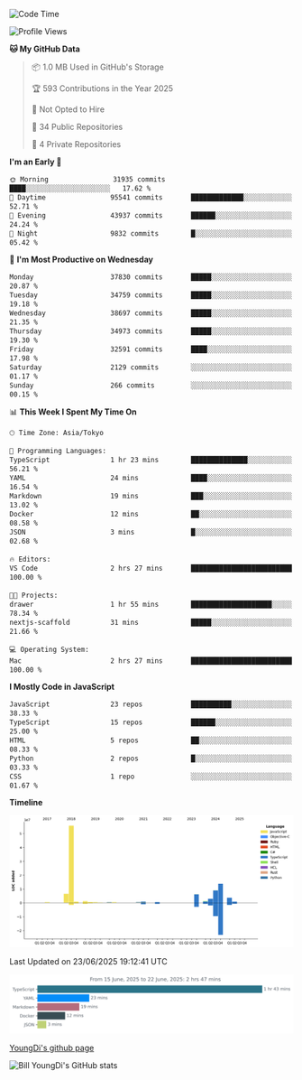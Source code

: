 <!--START_SECTION:waka-->
![Code Time](http://img.shields.io/badge/Code%20Time-1%2C337%20hrs-blue)

![Profile Views](http://img.shields.io/badge/Profile%20Views-0-blue)

**🐱 My GitHub Data** 

> 📦 1.0 MB Used in GitHub's Storage 
 > 
> 🏆 593 Contributions in the Year 2025
 > 
> 🚫 Not Opted to Hire
 > 
> 📜 34 Public Repositories 
 > 
> 🔑 4 Private Repositories 
 > 
**I'm an Early 🐤** 

```text
🌞 Morning                31935 commits       ████░░░░░░░░░░░░░░░░░░░░░   17.62 % 
🌆 Daytime                95541 commits       █████████████░░░░░░░░░░░░   52.71 % 
🌃 Evening                43937 commits       ██████░░░░░░░░░░░░░░░░░░░   24.24 % 
🌙 Night                  9832 commits        █░░░░░░░░░░░░░░░░░░░░░░░░   05.42 % 
```
📅 **I'm Most Productive on Wednesday** 

```text
Monday                   37830 commits       █████░░░░░░░░░░░░░░░░░░░░   20.87 % 
Tuesday                  34759 commits       █████░░░░░░░░░░░░░░░░░░░░   19.18 % 
Wednesday                38697 commits       █████░░░░░░░░░░░░░░░░░░░░   21.35 % 
Thursday                 34973 commits       █████░░░░░░░░░░░░░░░░░░░░   19.30 % 
Friday                   32591 commits       ████░░░░░░░░░░░░░░░░░░░░░   17.98 % 
Saturday                 2129 commits        ░░░░░░░░░░░░░░░░░░░░░░░░░   01.17 % 
Sunday                   266 commits         ░░░░░░░░░░░░░░░░░░░░░░░░░   00.15 % 
```


📊 **This Week I Spent My Time On** 

```text
🕑︎ Time Zone: Asia/Tokyo

💬 Programming Languages: 
TypeScript               1 hr 23 mins        ██████████████░░░░░░░░░░░   56.21 % 
YAML                     24 mins             ████░░░░░░░░░░░░░░░░░░░░░   16.54 % 
Markdown                 19 mins             ███░░░░░░░░░░░░░░░░░░░░░░   13.02 % 
Docker                   12 mins             ██░░░░░░░░░░░░░░░░░░░░░░░   08.58 % 
JSON                     3 mins              █░░░░░░░░░░░░░░░░░░░░░░░░   02.68 % 

🔥 Editors: 
VS Code                  2 hrs 27 mins       █████████████████████████   100.00 % 

🐱‍💻 Projects: 
drawer                   1 hr 55 mins        ████████████████████░░░░░   78.34 % 
nextjs-scaffold          31 mins             █████░░░░░░░░░░░░░░░░░░░░   21.66 % 

💻 Operating System: 
Mac                      2 hrs 27 mins       █████████████████████████   100.00 % 
```

**I Mostly Code in JavaScript** 

```text
JavaScript               23 repos            ██████████░░░░░░░░░░░░░░░   38.33 % 
TypeScript               15 repos            ██████░░░░░░░░░░░░░░░░░░░   25.00 % 
HTML                     5 repos             ██░░░░░░░░░░░░░░░░░░░░░░░   08.33 % 
Python                   2 repos             █░░░░░░░░░░░░░░░░░░░░░░░░   03.33 % 
CSS                      1 repo              ░░░░░░░░░░░░░░░░░░░░░░░░░   01.67 % 
```



**Timeline**

![Lines of Code chart](https://raw.githubusercontent.com/Youngdi/Youngdi/master/assets/bar_graph.png)


 Last Updated on 23/06/2025 19:12:41 UTC
<!--END_SECTION:waka-->

![wakatime](./images/stat.svg)

[YoungDi's github page](https://youngdi.github.io)

![Bill YoungDi's GitHub stats](https://github-readme-stats.vercel.app/api?username=youngdi&count_private=true&show_icons=true)
